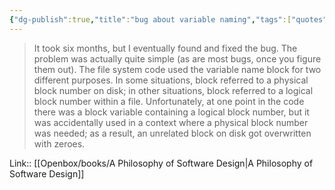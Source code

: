 ```yaml
---
{"dg-publish":true,"title":"bug about variable naming","tags":["quotes"],"date":"2023-05-25T08:26:47+04:00","modified_at":"2023-08-11T15:21:38+03:00","alias":"bug about variable naming","dg-path":"/quotes/202305250826.md","permalink":"/quotes/202305250826/","dgPassFrontmatter":true}
---
```



> It took six months, but I eventually found and fixed the bug. The problem was actually quite simple (as are most bugs, once you figure them out). The file system code used the variable name block for two different purposes. In some situations, block referred to a physical block number on disk; in other situations, block referred to a logical block number within a file. Unfortunately, at one point in the code there was a block variable containing a logical block number, but it was accidentally used in a context where a physical block number was needed; as a result, an unrelated block on disk got overwritten with zeroes.

Link:: [[Openbox/books/A Philosophy of Software Design|A Philosophy of Software Design]]
